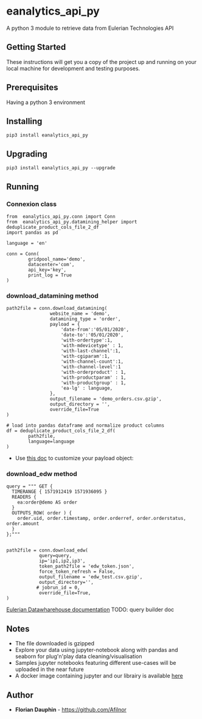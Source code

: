 # eanalytics_api_py

A python 3 module to retrieve data from Eulerian Technologies API

## Getting Started

These instructions will get you a copy of the project up and running on your local machine for development and testing purposes.

## Prerequisites

Having a python 3 environment

## Installing

```
pip3 install eanalytics_api_py
```

## Upgrading

```
pip3 install eanalytics_api_py --upgrade
```

## Running

### Connexion class

```
from  eanalytics_api_py.conn import Conn
from  eanalytics_api_py.datamining_helper import deduplicate_product_cols_file_2_df
import pandas as pd

language = 'en'

conn = Conn(
        gridpool_name='demo',
        datacenter='com',
        api_key='key',
        print_log = True
)
```
### download_datamining method

```
path2file = conn.download_datamining(
                website_name = 'demo',
                datamining_type = 'order',
                payload = {
                    'date-from':'05/01/2020',
                    'date-to':'05/01/2020',
                    'with-ordertype':1,
                    'with-mdevicetype' : 1,
                    'with-last-channel':1,
                    'with-cgiparam':1,
                    'with-channel-count':1,
                    'with-channel-level':1
                    'with-orderproduct' : 1,
                    'with-productparam' : 1,
                    'with-productgroup' : 1,
                    'ea-lg' : language,
                },
                output_filename = 'demo_orders.csv.gzip',
                output_directory = '',
                override_file=True
)

# load into pandas dataframe and normalize product columns
df = deduplicate_product_cols_file_2_df(
        path2file,
        language=language
)
```
- Use [this doc](https://doc.api.eulerian.com/#tag/Datamining:-sales%2Fpaths%2F~1ea~1%7Bsite%7D~1report~1order~1download.json%2Fget) to customize your payload object: 

### download_edw method
```
query = """ GET {
  TIMERANGE { 1571912419 1571936095 }
  READERS {
    ea:order@demo AS order
  }
  OUTPUTS_ROW( order ) {
    order.uid, order.timestamp, order.orderref, order.orderstatus, order.amount
  }
};"""


path2file = conn.download_edw(
            query=query,
            ip='ip1,ip2,ip3',
            token_path2file = 'edw_token.json',
            force_token_refresh = False,
            output_filename = 'edw_test.csv.gzip',
            output_directory='',
           # jobrun_id = 0,
            override_file=True,
)
```
[Eulerian Datawharehouse documentation](https://doc.api.eulerian.com/#section/EDW)
TODO: query builder doc

## Notes
- The file downloaded is gzipped
- Explore your data using jupyter-notebook along with pandas and seaborn for plug'n'play data cleaning/visualisation
- Samples jupyter notebooks featuring different use-cases will be uploaded in the near future
- A docker image containing jupyter and our librairy is available [here](https://hub.docker.com/repository/docker/soloan/eanalytics-jupyter/general)

## Author

* **Florian Dauphin** - https://github.com/Afilnor
